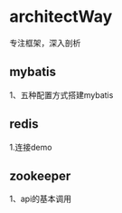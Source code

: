 # architectWay
专注框架，深入剖析



## mybatis ##
1、五种配置方式搭建mybatis


## redis ##
1.连接demo

## zookeeper ##
1、api的基本调用

